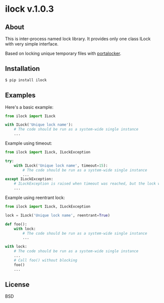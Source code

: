 # ilock v.1.0.3


## About

This is inter-process named lock library.
It provides only one class ILock with very simple interface.

Based on locking unique temporary files with [portalocker](https://github.com/WoLpH/portalocker).


## Installation

```sh
$ pip install ilock
```


## Examples

Here's a basic example:

```python
from ilock import ILock

with ILock('Unique lock name'):
    # The code should be run as a system-wide single instance
    ...
```

Example using timeout:

```python
from ilock import ILock, ILockException

try:
    with ILock('Unique lock name', timeout=15):
        # The code should be run as a system-wide single instance
        ...
except ILockException:
    # ILockException is raised when timeout was reached, but the lock wasn't acquired
    ...
```

Example using reentrant lock:

```python
from ilock import ILock, ILockException

lock = ILock('Unique lock name', reentrant=True)

def foo():
    with lock:
        # The code should be run as a system-wide single instance
        ...

with lock:
    # The code should be run as a system-wide single instance
    ...
    # Call foo() without blocking
    foo()
    ...
```


## License

BSD

